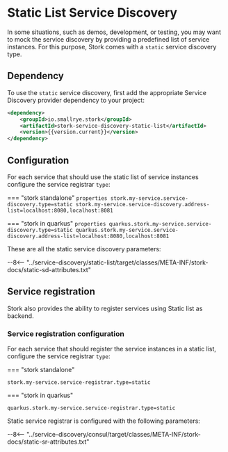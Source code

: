 # Static List Service Discovery

In some situations, such as demos, development, or testing, you may want to mock the service discovery by providing a predefined list of service instances.
For this purpose, Stork comes with a `static` service discovery type.

## Dependency

To use the `static` service discovery, first add the appropriate Service Discovery provider dependency to your project:

```xml
<dependency>
    <groupId>io.smallrye.stork</groupId>
    <artifactId>stork-service-discovery-static-list</artifactId>
    <version>{{version.current}}</version>
</dependency>
```

## Configuration

For each service that should use the static list of service instances configure the service registrar `type`:

=== "stork standalone"
    ```properties
    stork.my-service.service-discovery.type=static
    stork.my-service.service-discovery.address-list=localhost:8080,localhost:8081
    ```

=== "stork in quarkus"
    ```properties
    quarkus.stork.my-service.service-discovery.type=static
    quarkus.stork.my-service.service-discovery.address-list=localhost:8080,localhost:8081
    ```

These are all the static service discovery parameters:

--8<-- "../service-discovery/static-list/target/classes/META-INF/stork-docs/static-sd-attributes.txt"

## Service registration

Stork also provides the ability to register services using Static list as backend.

### Service registration configuration

For each service that should register the service instances in a static list, configure the service registrar `type`:

=== "stork standalone"
```properties
stork.my-service.service-registrar.type=static
```

=== "stork in quarkus"
```properties
quarkus.stork.my-service.service-registrar.type=static
```

Static service registrar is configured with the following parameters:

--8<-- "../service-discovery/consul/target/classes/META-INF/stork-docs/static-sr-attributes.txt"